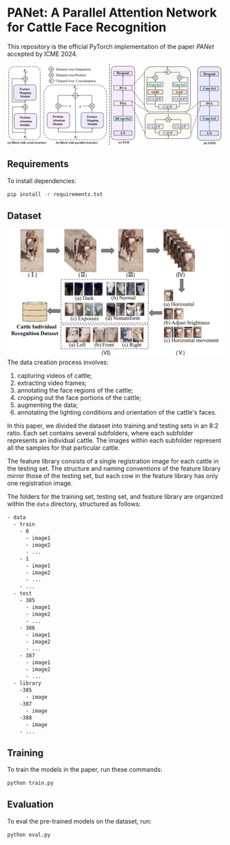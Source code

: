 # PANet: A Parallel Attention Network for Cattle Face Recognition

This repository is the official PyTorch implementation of the paper *PANet* accepted by ICME 2024.

![backbone](image/backbone.png)

## Requirements

To install dependencies:

```bash
pip install -r requirements.txt
```

## Dataset

![数据集制作流程](image/makedata.png)
The data creation process involves: 
1. capturing videos of cattle; 
2. extracting video frames; 
3. annotating the face regions of the cattle; 
4. cropping out the face portions of the cattle; 
5. augmenting the data; 
6. annotating the lighting conditions and orientation of the cattle's faces.

In this paper, we divided the dataset into training and testing sets in an 8:2 ratio. Each set contains several subfolders, where each subfolder represents an individual cattle. The images within each subfolder represent all the samples for that particular cattle.

The feature library consists of a single registration image for each cattle in the testing set. The structure and naming conventions of the feature library mirror those of the testing set, but each cow in the feature library has only one registration image.

The folders for the training set, testing set, and feature library are organized within the `data` directory, structured as follows:

```
- data
  - train
    - 0
      - image1
      - image2
      - ...
    - 1
      - image1
      - image2
      - ...
    - ...
  - test
    - 385
      - image1
      - image2
      - ...
    - 386
      - image1
      - image2
      - ...
    - 387
      - image1
      - image2
      - ...
  - library
    -385
      - image
    -387
      - image
    -388
      - image
    - ...
```

## Training

To train the models in the paper, run these commands:

```bash
python train.py
```

## Evaluation

To eval the pre-trained models on the dataset, run:

```bash
python eval.py
````
